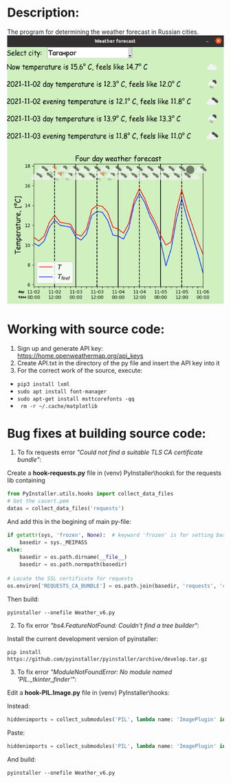 # Description:
The program for determining the weather forecast in Russian cities.
![Screenshot](Interface.png)

# Working with source code:
1) Sign up and generate API key: https://home.openweathermap.org/api_keys
2) Create API.txt in the directory of the py file and insert the API key into it
3) For the correct work of the source, execute: 
* ```pip3 install lxml```
* ```sudo apt install font-manager```
* ```sudo apt-get install msttcorefonts -qq```
* ``` rm -r ~/.cache/matplotlib```

# Bug fixes at building source code:

1) To fix requests error *"Could not find a suitable TLS CA certificate bundle"*:

Create a **hook-requests.py** file in (venv) PyInstaller\hooks\ for the requests lib containing

```Python
from PyInstaller.utils.hooks import collect_data_files
# Get the cacert.pem
datas = collect_data_files('requests')
```

And add this in the begining of main py-file:

```Python
if getattr(sys, 'frozen', None):  # keyword 'frozen' is for setting basedir while in onefile mode in pyinstaller
    basedir = sys._MEIPASS
else:
    basedir = os.path.dirname(__file__)
    basedir = os.path.normpath(basedir)

# Locate the SSL certificate for requests
os.environ['REQUESTS_CA_BUNDLE'] = os.path.join(basedir, 'requests', 'cacert.pem')
```

Then build:

```
pyinstaller --onefile Weather_v6.py
```

2) To fix error *"bs4.FeatureNotFound: Couldn't find a tree builder"*:

Install the current development version of pyinstaller: 

```
pip install https://github.com/pyinstaller/pyinstaller/archive/develop.tar.gz
```

3) To fix error *"ModuleNotFoundError: No module named 'PIL._tkinter_finder'"*:

Edit a **hook-PIL.Image.py** file in (venv) PyInstaller\hooks\:

Instead:

```Python
hiddenimports = collect_submodules('PIL', lambda name: 'ImagePlugin' in name)
```

Paste:

```Python
hiddenimports = collect_submodules('PIL', lambda name: 'ImagePlugin' in name or 'tkinter' in name)
```

And build: 

```
pyinstaller --onefile Weather_v6.py
```


